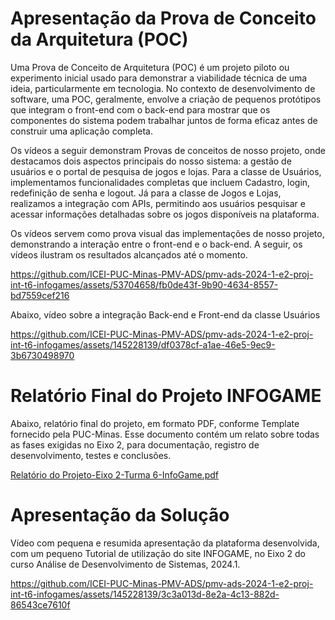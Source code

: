 # Apresentação da Prova de Conceito da Arquitetura (POC)

Uma Prova de Conceito de Arquitetura (POC) é um projeto piloto ou experimento inicial usado para demonstrar a viabilidade técnica de uma ideia, particularmente em tecnologia. No contexto de desenvolvimento de software, uma POC, geralmente, envolve a criação de pequenos protótipos que integram o front-end com o back-end para mostrar que os componentes do sistema podem trabalhar juntos de forma eficaz antes de construir uma aplicação completa.

Os vídeos a seguir demonstram Provas de conceitos de nosso projeto, onde destacamos dois aspectos principais do nosso sistema: a gestão de usuários e o portal de pesquisa de jogos e lojas. 
Para a classe de Usuários, implementamos funcionalidades completas que incluem Cadastro, login, redefinição de senha e logout. Já para a classe de Jogos e Lojas, realizamos a integração com APIs, permitindo aos usuários pesquisar e acessar informações detalhadas sobre os jogos disponíveis na plataforma.

Os vídeos servem como prova visual das implementações de nosso projeto, demonstrando a interação entre o front-end e o back-end. A seguir, os vídeos ilustram os resultados alcançados até o momento.


https://github.com/ICEI-PUC-Minas-PMV-ADS/pmv-ads-2024-1-e2-proj-int-t6-infogames/assets/53704658/fb0de43f-9b90-4634-8557-bd7559cef216

Abaixo, vídeo sobre a integração Back-end e Front-end da classe Usuários

https://github.com/ICEI-PUC-Minas-PMV-ADS/pmv-ads-2024-1-e2-proj-int-t6-infogames/assets/145228139/df0378cf-a1ae-46e5-9ec9-3b6730498970


# Relatório Final do Projeto INFOGAME

Abaixo, relatório final do projeto, em formato PDF, conforme Template fornecido pela PUC-Minas. Esse documento contém um relato sobre todas as fases exigidas no Eixo 2, para documentação, registro de desenvolvimento, testes e conclusões.

[Relatório do Projeto-Eixo 2-Turma 6-InfoGame.pdf](https://github.com/user-attachments/files/15904357/Relatorio.do.Projeto-Eixo.2-Turma.6-InfoGame.pdf)


# Apresentação da Solução

Vídeo com pequena e resumida apresentação da plataforma desenvolvida, com um pequeno Tutorial de utilização do site INFOGAME, no Eixo 2 do curso Análise de Desenvolvimento de Sistemas, 2024.1.


https://github.com/ICEI-PUC-Minas-PMV-ADS/pmv-ads-2024-1-e2-proj-int-t6-infogames/assets/145228139/3c3a013d-8e2a-4c13-882d-86543ce7610f


